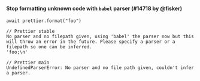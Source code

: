 #### Stop formatting unknown code with `babel` parser (#14718 by @fisker)

```console
await prettier.format("foo")

// Prettier stable
No parser and no filepath given, using 'babel' the parser now but this will throw an error in the future. Please specify a parser or a filepath so one can be inferred.
'foo;\n'

// Prettier main
UndefinedParserError: No parser and no file path given, couldn't infer a parser.
```
